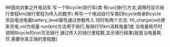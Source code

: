 ##面向对象之开电动车
写一个Bicycle(自行车)类
    有run(骑行)方法,调用时显示骑行里程km(骑行里程为传入的数字)
再写一个电动自行车类EBicycle继承Bicycle
    添加电池电量battery_level属性通过参数传入
    同时有两个方法:
        fill_charge(vol)用来充电,vol为电量
        run(km)方法用于骑行,每骑行10km消耗电量1度
            当电量耗尽时调用Bicycle的run方法骑行
通过传入的骑行里程数,显示骑行结果(就是当电量耗尽,需要你真正骑的里程数)
##